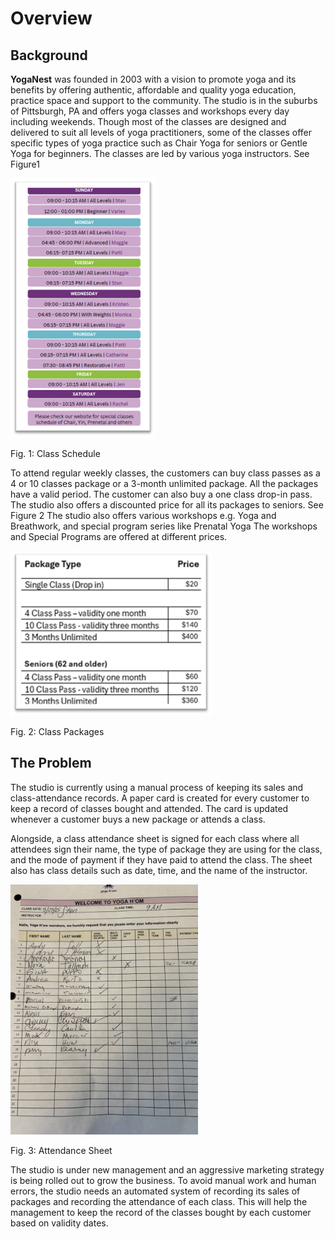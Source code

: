 # Overview

## Background

**YogaNest** was founded in 2003 with a vision to promote yoga and its benefits by offering authentic, affordable and quality yoga education, practice space and support to the community.
The studio is in the suburbs of Pittsburgh, PA and offers yoga classes and workshops every day including weekends. Though most of the classes are designed and delivered to suit all levels of yoga practitioners, some of the classes offer specific types of yoga practice such as Chair Yoga for seniors or Gentle Yoga for beginners. The classes are led by various yoga instructors.
See Figure1

![Class Schedule](images\ClassSchedule.png "Class Schedule")

Fig. 1: Class Schedule

To attend regular weekly classes, the customers can buy class passes as a 4 or 10 classes package or a 3-month unlimited package. All the packages have a valid period.
The customer can also buy a one class drop-in pass. The studio also offers a discounted price for all its packages to seniors. See Figure 2
The studio also offers various workshops e.g. Yoga and Breathwork, and special program series like Prenatal Yoga The workshops and Special Programs are offered at different prices.

![Class Packages](images\ClassPackage.png "Class Packages")

Fig. 2: Class Packages

## The Problem

The studio is currently using a manual process of keeping its sales and class-attendance records. A paper card is created for every customer to keep a record of classes bought and attended. The card is updated whenever a customer buys a new package or attends a class.

Alongside, a class attendance sheet is signed for each class where all attendees sign their name, the type of package they are using for the class, and the mode of payment if they have paid to attend the class. The sheet also has class details such as date, time, and the name of the instructor.

<img src="images\AttendanceSheet.jpg" alt="image" style="width:300px;height:auto;">

Fig. 3: Attendance Sheet

The studio is under new management and an aggressive marketing strategy is being rolled out to grow the business. To avoid manual work and human errors, the studio needs an automated system of recording its sales of packages and recording the attendance of each class. This will help the management to keep the record of the classes bought by each customer based on validity dates.
